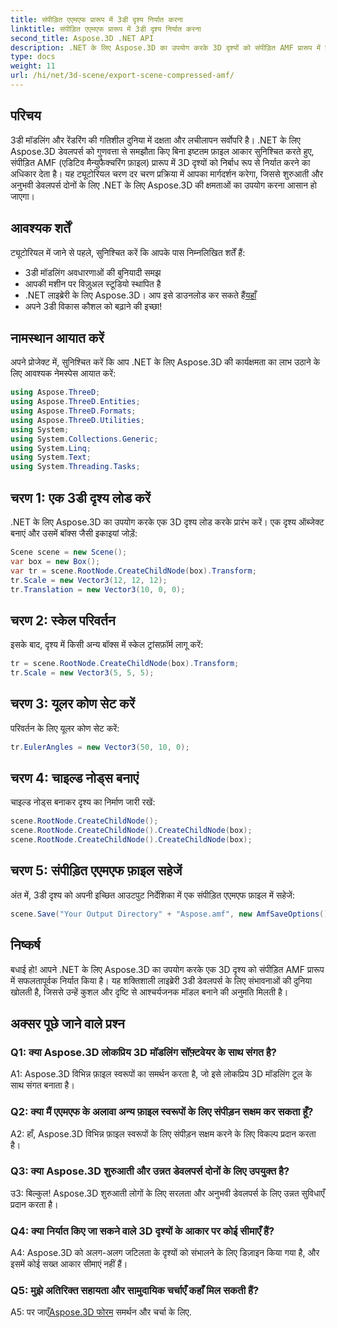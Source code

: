 ```yaml
---
title: संपीड़ित एएमएफ प्रारूप में 3डी दृश्य निर्यात करना
linktitle: संपीड़ित एएमएफ प्रारूप में 3डी दृश्य निर्यात करना
second_title: Aspose.3D .NET API
description: .NET के लिए Aspose.3D का उपयोग करके 3D दृश्यों को संपीड़ित AMF प्रारूप में निर्यात करना सीखें। इस चरण-दर-चरण मार्गदर्शिका के साथ अपने विकास कौशल को बढ़ाएं।
type: docs
weight: 11
url: /hi/net/3d-scene/export-scene-compressed-amf/
---
```

## परिचय

3डी मॉडलिंग और रेंडरिंग की गतिशील दुनिया में दक्षता और लचीलापन सर्वोपरि है। .NET के लिए Aspose.3D डेवलपर्स को गुणवत्ता से समझौता किए बिना इष्टतम फ़ाइल आकार सुनिश्चित करते हुए, संपीड़ित AMF (एडिटिव मैन्युफैक्चरिंग फ़ाइल) प्रारूप में 3D दृश्यों को निर्बाध रूप से निर्यात करने का अधिकार देता है। यह ट्यूटोरियल चरण दर चरण प्रक्रिया में आपका मार्गदर्शन करेगा, जिससे शुरुआती और अनुभवी डेवलपर्स दोनों के लिए .NET के लिए Aspose.3D की क्षमताओं का उपयोग करना आसान हो जाएगा।

## आवश्यक शर्तें

ट्यूटोरियल में जाने से पहले, सुनिश्चित करें कि आपके पास निम्नलिखित शर्तें हैं:

- 3डी मॉडलिंग अवधारणाओं की बुनियादी समझ
- आपकी मशीन पर विज़ुअल स्टूडियो स्थापित है
-  .NET लाइब्रेरी के लिए Aspose.3D। आप इसे डाउनलोड कर सकते हैं[यहाँ](https://releases.aspose.com/3d/net/)
- अपने 3डी विकास कौशल को बढ़ाने की इच्छा!

## नामस्थान आयात करें

अपने प्रोजेक्ट में, सुनिश्चित करें कि आप .NET के लिए Aspose.3D की कार्यक्षमता का लाभ उठाने के लिए आवश्यक नेमस्पेस आयात करें:

```csharp
using Aspose.ThreeD;
using Aspose.ThreeD.Entities;
using Aspose.ThreeD.Formats;
using Aspose.ThreeD.Utilities;
using System;
using System.Collections.Generic;
using System.Linq;
using System.Text;
using System.Threading.Tasks;
```

## चरण 1: एक 3डी दृश्य लोड करें

.NET के लिए Aspose.3D का उपयोग करके एक 3D दृश्य लोड करके प्रारंभ करें। एक दृश्य ऑब्जेक्ट बनाएं और उसमें बॉक्स जैसी इकाइयां जोड़ें:

```csharp
Scene scene = new Scene();
var box = new Box();
var tr = scene.RootNode.CreateChildNode(box).Transform;
tr.Scale = new Vector3(12, 12, 12);
tr.Translation = new Vector3(10, 0, 0);
```

## चरण 2: स्केल परिवर्तन

इसके बाद, दृश्य में किसी अन्य बॉक्स में स्केल ट्रांसफ़ॉर्म लागू करें:

```csharp
tr = scene.RootNode.CreateChildNode(box).Transform;
tr.Scale = new Vector3(5, 5, 5);
```

## चरण 3: यूलर कोण सेट करें

परिवर्तन के लिए यूलर कोण सेट करें:

```csharp
tr.EulerAngles = new Vector3(50, 10, 0);
```

## चरण 4: चाइल्ड नोड्स बनाएं

चाइल्ड नोड्स बनाकर दृश्य का निर्माण जारी रखें:

```csharp
scene.RootNode.CreateChildNode();
scene.RootNode.CreateChildNode().CreateChildNode(box);
scene.RootNode.CreateChildNode().CreateChildNode(box);
```

## चरण 5: संपीड़ित एएमएफ फ़ाइल सहेजें

अंत में, 3डी दृश्य को अपनी इच्छित आउटपुट निर्देशिका में एक संपीड़ित एएमएफ फ़ाइल में सहेजें:

```csharp
scene.Save("Your Output Directory" + "Aspose.amf", new AmfSaveOptions() { EnableCompression = false });
```

## निष्कर्ष

बधाई हो! आपने .NET के लिए Aspose.3D का उपयोग करके एक 3D दृश्य को संपीड़ित AMF प्रारूप में सफलतापूर्वक निर्यात किया है। यह शक्तिशाली लाइब्रेरी 3डी डेवलपर्स के लिए संभावनाओं की दुनिया खोलती है, जिससे उन्हें कुशल और दृष्टि से आश्चर्यजनक मॉडल बनाने की अनुमति मिलती है।

## अक्सर पूछे जाने वाले प्रश्न

### Q1: क्या Aspose.3D लोकप्रिय 3D मॉडलिंग सॉफ़्टवेयर के साथ संगत है?

A1: Aspose.3D विभिन्न फ़ाइल स्वरूपों का समर्थन करता है, जो इसे लोकप्रिय 3D मॉडलिंग टूल के साथ संगत बनाता है।

### Q2: क्या मैं एएमएफ के अलावा अन्य फ़ाइल स्वरूपों के लिए संपीड़न सक्षम कर सकता हूँ?

A2: हाँ, Aspose.3D विभिन्न फ़ाइल स्वरूपों के लिए संपीड़न सक्षम करने के लिए विकल्प प्रदान करता है।

### Q3: क्या Aspose.3D शुरुआती और उन्नत डेवलपर्स दोनों के लिए उपयुक्त है?

उ3: बिल्कुल! Aspose.3D शुरुआती लोगों के लिए सरलता और अनुभवी डेवलपर्स के लिए उन्नत सुविधाएँ प्रदान करता है।

### Q4: क्या निर्यात किए जा सकने वाले 3D दृश्यों के आकार पर कोई सीमाएँ हैं?

A4: Aspose.3D को अलग-अलग जटिलता के दृश्यों को संभालने के लिए डिज़ाइन किया गया है, और इसमें कोई सख्त आकार सीमाएं नहीं हैं।

### Q5: मुझे अतिरिक्त सहायता और सामुदायिक चर्चाएँ कहाँ मिल सकती हैं?

A5: पर जाएँ[Aspose.3D फोरम](https://forum.aspose.com/c/3d/18) समर्थन और चर्चा के लिए.